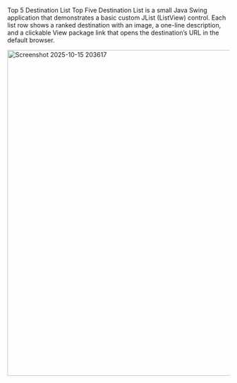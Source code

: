Top 5 Destination List
Top Five Destination List is a small Java Swing application that demonstrates a basic custom JList (ListView) control. 
Each list row shows a ranked destination with an image, a one-line description, and a clickable View package link that opens the destination’s URL in the default browser.


<img width="882" height="739" alt="Screenshot 2025-10-15 203617" src="https://github.com/user-attachments/assets/fdb0c9b0-eef3-40cb-a64b-7ab869d17491" />
